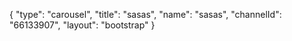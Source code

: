 {
    "type": "carousel",
    "title": "sasas",
    "name": "sasas",
    "channelId": "66133907",
    "layout": "bootstrap"
}